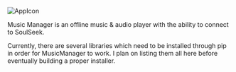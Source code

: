 
![AppIcon](https://github.com/user-attachments/assets/9e74d8fc-1e6a-47c4-b3ab-9ba674247038)

Music Manager is an offline music & audio player with the ability to connect to SoulSeek.


Currently, there are several libraries which need to be installed through pip in order for MusicManager to work. I plan on listing them all here before eventually building a proper installer.
